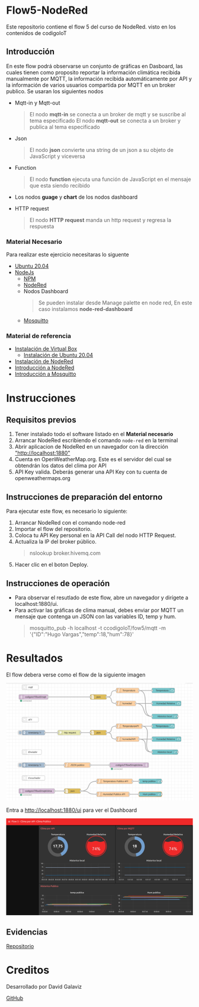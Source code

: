 # Flow5-NodeRed
Este repositorio contiene el flow 5 del curso de NodeRed. visto en los contenidos de codigoIoT

## Introducción

En este flow podrá observarse un conjunto de gráficas en Dasboard, las cuales tienen como proposito reportar la información climática recibida manualmente por MQTT, la información recibida automáticamente por API y la información de varios usuarios compartida por MQTT en un broker publico. Se usaran los siguientes nodos

- Mqtt-in y Mqtt-out

   > El nodo **mqtt-in** se conecta a un broker de mqtt y se suscribe al tema especificado
   > El nodo **mqtt-out** se conecta a un broker y publica al tema especificado
- Json

   > El nodo **json** convierte una string de un json a su objeto de JavaScript y viceversa
- Function
 
   > El nodo **function** ejecuta una función de JavaScript en el mensaje que esta siendo recibido 
- Los nodos **guage** y **chart** de los nodos dashboard
- HTTP request

   > El nodo **HTTP request** manda un http request y regresa la respuesta

### Material Necesario

Para realizar este ejercicio necesitaras lo siguente

- [Ubuntu 20.04](https://ubuntu.com/download/desktop)
- [NodeJs](https://nodejs.org/en/)
  - [NPM](https://www.npmjs.com/)
  - [NodeRed](https://nodered.org/)
  - Nodos Dashboard
      > Se pueden instalar desde Manage palette en node red, En este caso instalamos **node-red-dashboard**
  - [Mosquitto](https://mosquitto.org/)

### Material de referencia

- [Instalación de Virtual Box](https://edu.codigoiot.com/course/view.php?id=810)
  - [Instalación de Ubuntu 20.04](https://edu.codigoiot.com/course/view.php?id=812)
- [Instalación de NodeRed](https://edu.codigoiot.com/course/view.php?id=817)
- [Introducción a NodeRed](https://edu.codigoiot.com/course/view.php?id=278)
- [Introducción a Mosquitto](https://edu.codigoiot.com/course/view.php?id=851)

# Instrucciones

## Requisitos previos

1. Tener instalado todo el software listado en el **Material necesario**
2. Arrancar NodeRed escribiendo el comando `node-red` en la terminal
3. Abrir aplicacion de NodeRed en un navegador con la dirección ["http://localhost:1880"](http://localhost:1880/#flow/d0319225ca32761b)
4. Cuenta en OpenWeatherMap.org. Este es el servidor del cual se obtendrán los datos del clima por API
5. API Key valida. Deberás generar una API Key con tu cuenta de openweathermaps.org

## Instrucciones de preparación del entorno

Para ejecutar este flow, es necesario lo siguiente:

1. Arrancar NodeRed con el comando node-red
2. Importar el flow del repositorio.
3. Coloca tu API Key personal en la API Call del nodo HTTP Request.
4. Actualiza la IP del broker público.
   > nslookup broker.hivemq.com
5. Hacer clic en el boton Deploy.

## Instrucciones de operación

- Para observar el resutlado de este flow, abre un navegador y dirígete a localhost:1880/ui.
- Para activar las gráficas de clima manual, debes enviar por MQTT un mensaje que contenga un JSON con las variables ID, temp y hum.
   > mosquitto_pub -h localhost -t ccodigoIoT/fow5/mqtt -m '{"ID":"Hugo Vargas","temp":18,"hum":78}'

# Resultados 

El flow debera verse como el flow de la siguiente imagen

![resultados del flow](https://github.com/davidGalaviz/Flow5-NodeRed/blob/main/flow5%20nodos.png)

Entra a [http://localhost:1880/ui](http://localhost:1880/ui/#!/0?socketid=OGWdowKrOPcSz4pfAAAD) para ver el Dashboard

![resultados en el Dashboard](https://github.com/davidGalaviz/Flow5-NodeRed/blob/main/Captura%20de%20pantalla%20de%202022-09-05%2010-01-30.png)

## Evidencias

[Repositorio](https://github.com/davidGalaviz/flow4-NodeRed)

# Creditos

Desarrollado por David Galaviz

[GitHub](https://github.com/davidGalaviz)
